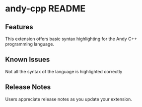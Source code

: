 # andy-cpp README

## Features

This extension offers basic syntax highlighting for the Andy C++ programming language.

## Known Issues

Not all the syntax of the language is highlighted correctly 

## Release Notes

Users appreciate release notes as you update your extension.
